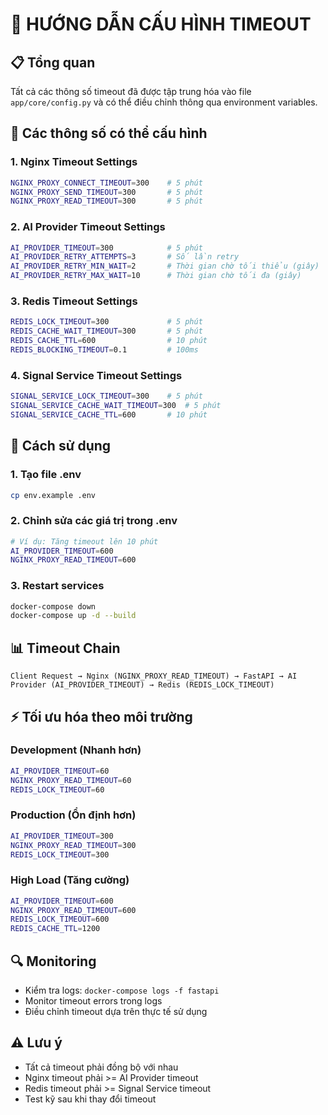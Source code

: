 # 🔧 HƯỚNG DẪN CẤU HÌNH TIMEOUT

## 📋 Tổng quan
Tất cả các thông số timeout đã được tập trung hóa vào file `app/core/config.py` và có thể điều chỉnh thông qua environment variables.

## 🎯 Các thông số có thể cấu hình

### 1. Nginx Timeout Settings
```bash
NGINX_PROXY_CONNECT_TIMEOUT=300    # 5 phút
NGINX_PROXY_SEND_TIMEOUT=300       # 5 phút  
NGINX_PROXY_READ_TIMEOUT=300       # 5 phút
```

### 2. AI Provider Timeout Settings
```bash
AI_PROVIDER_TIMEOUT=300            # 5 phút
AI_PROVIDER_RETRY_ATTEMPTS=3       # Số lần retry
AI_PROVIDER_RETRY_MIN_WAIT=2       # Thời gian chờ tối thiểu (giây)
AI_PROVIDER_RETRY_MAX_WAIT=10      # Thời gian chờ tối đa (giây)
```

### 3. Redis Timeout Settings
```bash
REDIS_LOCK_TIMEOUT=300             # 5 phút
REDIS_CACHE_WAIT_TIMEOUT=300       # 5 phút
REDIS_CACHE_TTL=600                # 10 phút
REDIS_BLOCKING_TIMEOUT=0.1         # 100ms
```

### 4. Signal Service Timeout Settings
```bash
SIGNAL_SERVICE_LOCK_TIMEOUT=300    # 5 phút
SIGNAL_SERVICE_CACHE_WAIT_TIMEOUT=300  # 5 phút
SIGNAL_SERVICE_CACHE_TTL=600       # 10 phút
```

## 🚀 Cách sử dụng

### 1. Tạo file .env
```bash
cp env.example .env
```

### 2. Chỉnh sửa các giá trị trong .env
```bash
# Ví dụ: Tăng timeout lên 10 phút
AI_PROVIDER_TIMEOUT=600
NGINX_PROXY_READ_TIMEOUT=600
```

### 3. Restart services
```bash
docker-compose down
docker-compose up -d --build
```

## 📊 Timeout Chain
```
Client Request → Nginx (NGINX_PROXY_READ_TIMEOUT) → FastAPI → AI Provider (AI_PROVIDER_TIMEOUT) → Redis (REDIS_LOCK_TIMEOUT)
```

## ⚡ Tối ưu hóa theo môi trường

### Development (Nhanh hơn)
```bash
AI_PROVIDER_TIMEOUT=60
NGINX_PROXY_READ_TIMEOUT=60
REDIS_LOCK_TIMEOUT=60
```

### Production (Ổn định hơn)
```bash
AI_PROVIDER_TIMEOUT=300
NGINX_PROXY_READ_TIMEOUT=300
REDIS_LOCK_TIMEOUT=300
```

### High Load (Tăng cường)
```bash
AI_PROVIDER_TIMEOUT=600
NGINX_PROXY_READ_TIMEOUT=600
REDIS_LOCK_TIMEOUT=600
REDIS_CACHE_TTL=1200
```

## 🔍 Monitoring
- Kiểm tra logs: `docker-compose logs -f fastapi`
- Monitor timeout errors trong logs
- Điều chỉnh timeout dựa trên thực tế sử dụng

## ⚠️ Lưu ý
- Tất cả timeout phải đồng bộ với nhau
- Nginx timeout phải >= AI Provider timeout
- Redis timeout phải >= Signal Service timeout
- Test kỹ sau khi thay đổi timeout
